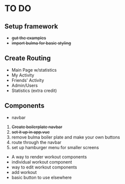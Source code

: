 # TO DO

## Setup framework
- ~~gut the examples~~
- ~~import bulma for basic styling~~

## Create Routing
- Main Page w/statistics
- My Activity
- Friends' Activity
- Admin/Users
- Statistics (extra credit)

## Components
- navbar
1. ~~Create boilerplate navbar~~
2. ~~set it up in app.vue~~
3. remove bulma boiler plate and make your own buttons
4. route through the navbar
5. set up hamburger menu for smaller screens
- A way to render workout components
- individual workout component
- way to edit workout components
- add workout
- basic button to use elsewhere